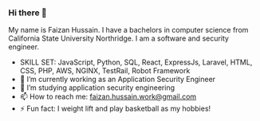 ### Hi there 👋 
My name is Faizan Hussain. I have a bachelors in computer science from California State University Northridge. I am a software and security engineer.
- SKILL SET: JavaScript, Python, SQL, React, ExpressJs, Laravel, HTML, CSS, PHP, AWS, NGINX, TestRail, Robot Framework
- 🔭 I’m currently working as an Application Security Engineer
- 🌱 I’m studying application security engineering
- 📫 How to reach me: faizan.hussain.work@gmail.com
- ⚡ Fun fact: I weight lift and play basketball as my hobbies!
